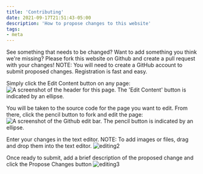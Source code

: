 ```yaml
---
title: 'Contributing'
date: 2021-09-17T21:51:43-05:00
description: 'How to propose changes to this website'
tags:
- meta
---
```

See something that needs to be changed? Want to add something you think we're missing? Please fork this website on Github and create a pull request with your changes! NOTE: You will need to create a GitHub account to submit proposed changes. Registration is fast and easy.

Simply click the Edit Content button on any page:
![A screenshot of the header for this page. The 'Edit Content' button is indicated by an ellipse.](/edit-content.png)

You will be taken to the source code for the page you want to edit. From there, click the pencil button to fork and edit the page:
![A screenshot of the Github edit bar. The pencil button is indicated by an ellipse.](/fork-and-edit.png)

Enter your changes in the text editor. NOTE: To add images or files, drag and drop them into the text editor.
![editing2](https://user-images.githubusercontent.com/91030760/133941827-46ba303a-efc5-4ff6-b1a9-053a99c08af0.jpg)

Once ready to submit, add a brief description of the proposed change and click the Propose Changes button
![editing3](https://user-images.githubusercontent.com/91030760/133941984-8589c75b-d64a-4a0e-a3c4-b9351452f228.jpg)
